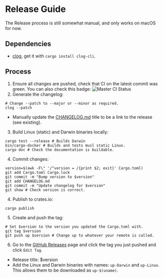 # Release Guide

The Release process is still somewhat manual, and only works on macOS for now.

## Dependencies

- [clog][], get it with `cargo install clog-cli`.

## Process

1. Ensure all changes are pushed, check that CI on the latest commit was green.
  You can also check this badge: ![Master CI Status](https://github.com/gibfahn/up-rs/workflows/Rust/badge.svg)
2. Generate the changelog:
  ```shell
  # Change --patch to --major or --minor as required.
  clog --patch
  ```
  - Manually update the [CHANGELOG.md][] title to be a link to the release (see existing).
3. Build Linux (static) and Darwin binaries locally:
  ```shell
  cargo test --release # Builds Darwin
  bin/cargo-docker # Builds and tests musl static Linux.
  cargo doc # Check the documentation is buildable.
  ```
4. Commit changes:
  ```shell
  version=$(awk -F\" '/^version = /{print $2; exit}' Cargo.toml)
  git add Cargo.toml Cargo.lock
  git commit -m "Bump version to $version"
  git add CHANGELOG.md
  git commit -m "Update changelog for $version"
  git show # Check version is correct.
  ```
4. Publish to crates.io:
  ```shell
  cargo publish
  ```
5. Create and push the tag:
  ```shell
  # Set $version to the version you updated the Cargo.toml with.
  git tag $version
  git push up $version # Change up to whatever your remote is called.
  ```
6. Go to the [GitHub Releases][] page and click the tag you just pushed and click `Edit Tag`.
  - Release title: $version
  - Add the Linux and Darwin binaries with names: `up-Darwin` and `up-Linux`. This allows them to be
    downloaded as `up-$(uname)`.

[CHANGELOG.md]: /CHANGELOG.md
[GitHub Releases]: https://github.com/gibfahn/up-rs/releases
[clog]: https://github.com/clog-tool/clog-cli
